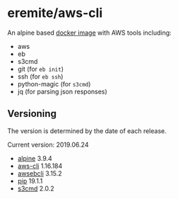 # eremite/aws-cli

An alpine based [docker image](https://hub.docker.com/r/eremite/aws-cli/) with AWS tools including:

* aws
* eb
* s3cmd
* git (for `eb init`)
* ssh (for `eb ssh`)
* python-magic (for `s3cmd`)
* jq (for parsing json responses)

## Versioning

The version is determined by the date of each release.

Current version: 2019.06.24

* [alpine](https://hub.docker.com/r/library/alpine/tags/) 3.9.4
* [aws-cli](https://github.com/aws/aws-cli/releases) 1.16.184
* [awsebcli](https://pypi.python.org/pypi/awsebcli/#history) 3.15.2
* [pip](https://pip.pypa.io/en/stable/news/) 19.1.1
* [s3cmd](https://github.com/s3tools/s3cmd/releases) 2.0.2
